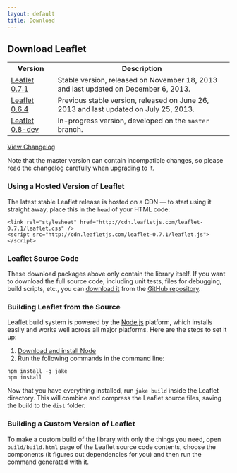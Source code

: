 ```yaml
---
layout: default
title: Download
---
```


## Download Leaflet

<table>
	<tr>
		<th>Version</th>
		<th>Description</th>
	</tr>
	<tr>
		<td class="width100"><a href="http://leaflet-cdn.s3.amazonaws.com/build/leaflet-0.7.1.zip">Leaflet 0.7.1</a></td>
		<td>Stable version, released on November 18, 2013 and last updated on December 6, 2013.</td>
	</tr>
	<tr>
		<td class="width100"><a href="http://leaflet-cdn.s3.amazonaws.com/build/leaflet-0.6.4.zip">Leaflet 0.6.4</a></td>
		<td>Previous stable version, released on June 26, 2013 and last updated on July 25, 2013.</td>
	</tr>
	<tr>
		<td><a href="http://leaflet-cdn.s3.amazonaws.com/build/leaflet-master.zip">Leaflet 0.8-dev</a></td>
		<td>In-progress version, developed on the <code>master</code> branch.</td>
	</tr>
</table>

[View Changelog](https://github.com/Leaflet/Leaflet/blob/master/CHANGELOG.md)

Note that the master version can contain incompatible changes,
so please read the changelog carefully when upgrading to it.

### Using a Hosted Version of Leaflet

The latest stable Leaflet release is hosted on a CDN &mdash; to start using
it straight away, place this in the `head` of your HTML code:

    <link rel="stylesheet" href="http://cdn.leafletjs.com/leaflet-0.7.1/leaflet.css" />
    <script src="http://cdn.leafletjs.com/leaflet-0.7.1/leaflet.js"></script>

### Leaflet Source Code

These download packages above only contain the library itself.
If you want to download the full source code, including unit tests, files for debugging, build scripts, etc.,
you can <a href="https://github.com/Leaflet/Leaflet/releases">download it</a>
from the <a href="https://github.com/Leaflet/Leaflet">GitHub repository</a>.

### Building Leaflet from the Source

Leaflet build system is powered by the [Node.js](http://nodejs.org) platform,
which installs easily and works well across all major platforms.
Here are the steps to set it up:

 1. [Download and install Node](http://nodejs.org)
 2. Run the following commands in the command line:

 <pre><code class="no-highlight">npm install -g jake
npm install</code></pre>

Now that you have everything installed, run `jake build` inside the Leaflet directory.
This will combine and compress the Leaflet source files, saving the build to the `dist` folder.

### Building a Custom Version of Leaflet

To make a custom build of the library with only the things you need,
open `build/build.html` page of the Leaflet source code contents, choose the components
(it figures out dependencies for you) and then run the command generated with it.
